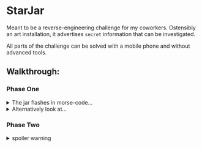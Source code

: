 # StarJar

Meant to be a reverse-engineering challenge for my coworkers. Ostensibly an art installation, it advertises `secret` information that can be investigated.


All parts of the challenge can be solved with a mobile phone and without advanced tools. 

## Walkthrough:
### Phase One
<details><summary>The jar flashes in morse-code...</summary>
    <details><summary>An SSID that does not exist...</summary>
        <details><summary>That the player should...</summary>
            <details><summary>Themselves host with a password...</summary>
                That is the same as the SSID
            </details>
            <details><summary>HOWTO</summary>
                Create a phone hotspot with the name of the SSID
            </details>
        </details>
    </details>
</details>
<details><summary>Alternatively look at...</summary>
    <details><summary>Connection attempts via...</summary>
        The Aircrack-ng suite
    </details>
</details>

### Phase Two
<details><summary>spoiler warning</summary>
    - The user connects to the device as a web server
    - The web server presents a page warning the player off
    - The player looks at page source
    - The available endpoints are limited, but a get-thing endpoint can be used to look at things
    - the web server uses the endpoint to provide images, but it is not sandboxed
    - the player uses the get-thing endpoint to see how server.py works
    - server.py at runtime generates a random endpoint the plalyer is supposed to find
    - the jar flashes a code to be entered into the random endpoint
        - this code is also available through a debug endpoint the player might find
    - the player inputs the code into the random endpoint
</details>